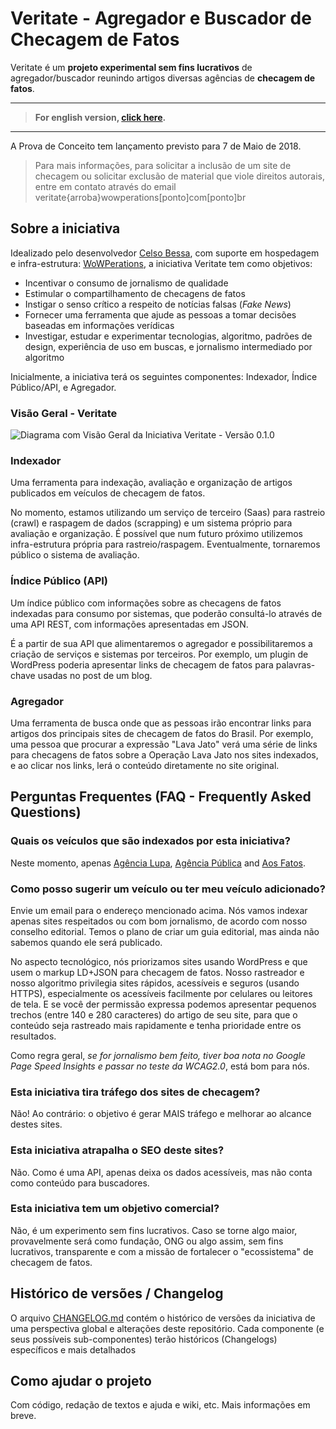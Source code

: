 # Veritate - Agregador e Buscador de Checagem de Fatos

Veritate é um **projeto experimental sem fins lucrativos** de agregador/buscador reunindo artigos diversas agências de **checagem de fatos**.
<hr>

> **For english version, [click here](README-EN.md).**

<hr>

A Prova de Conceito tem lançamento previsto para 7 de Maio de 2018.

> Para mais informações, para solicitar a inclusão de um site de checagem ou solicitar exclusão de material que viole direitos autorais, entre em contato através do email veritate{arroba}wowperations[ponto]com[ponto]br

## Sobre a iniciativa

Idealizado pelo desenvolvedor <a href="https://www.celsobessa.com.br">Celso Bessa</a>, com suporte em hospedagem e infra-estrutura: <a href="https://www.wowperations.com.br">WoWPerations</a>, a iniciativa  Veritate tem como objetivos:

- Incentivar o consumo de jornalismo de qualidade   
- Estimular o compartilhamento de checagens de fatos 
- Instigar o senso crítico a respeito de notícias falsas (_Fake News_)
- Fornecer uma ferramenta que ajude as pessoas a tomar decisões baseadas em informações verídicas
- Investigar, estudar e experimentar tecnologias, algoritmo, padrões de design, experiência de uso em buscas, e jornalismo intermediado por algoritmo

Inicialmente, a iniciativa terá os seguintes componentes: Indexador, Índice Público/API, e Agregador.

### Visão Geral - Veritate

![Diagrama com Visão Geral da Iniciativa Veritate - Versão 0.1.0](images/veritate-diagrama-visao-geral-0.1.0.png)

### Indexador

Uma ferramenta para indexação, avaliação e organização de artigos publicados em veículos de checagem de fatos.

No momento, estamos utilizando um serviço de terceiro (Saas) para rastreio (crawl) e raspagem de dados (scrapping) e um sistema próprio para avaliação e organização. É possível que num futuro próximo utilizemos infra-estrutura própria para rastreio/raspagem. Eventualmente, tornaremos público o sistema de avaliação.

### Índice Público (API)

Um índice público com informações sobre as checagens de fatos indexadas para consumo por sistemas, que poderão consultá-lo através de uma API REST, com informações apresentadas em JSON.

É a partir de sua API que alimentaremos o agregador e possibilitaremos a criação de serviços e sistemas por terceiros. Por exemplo, um plugin de WordPress poderia apresentar links de checagem de fatos para palavras-chave usadas no post de um blog.

### Agregador

Uma ferramenta de busca onde que as pessoas irão encontrar links para artigos dos principais sites de checagem de fatos do Brasil. Por exemplo, uma pessoa que procurar a expressão "Lava Jato" verá uma série de links para checagens de fatos sobre a Operação Lava Jato nos sites indexados, e ao clicar nos links, lerá o conteúdo diretamente no site original.

## Perguntas Frequentes (FAQ - Frequently Asked Questions)

### Quais os veículos que são indexados por esta iniciativa?

Neste momento, apenas [Agência Lupa](http://piaui.folha.uol.com.br/lupa/), [Agência Pública](https://apublica.org/checagem/) and [Aos Fatos](https://aosfatos.org).

### Como posso sugerir um veículo ou ter meu veículo adicionado?

Envie um email para o endereço mencionado acima. Nós vamos indexar apenas sites respeitados ou com bom jornalismo, de acordo com nosso conselho editorial. Temos o plano de criar um guia editorial, mas ainda não sabemos quando ele será publicado.

No aspecto tecnológico, nós priorizamos sites usando WordPress e que usem o markup LD+JSON para checagem de fatos. Nosso rastreador e nosso algoritmo privilegia sites rápidos, acessíveis e seguros (usando HTTPS), especialmente os acessíveis facilmente por celulares ou leitores de tela. E se você der permissão expressa podemos apresentar pequenos trechos (entre 140 e 280 caracteres) do artigo de seu site, para que o conteúdo seja rastreado mais rapidamente e tenha prioridade entre os resultados.

Como regra geral, *se for jornalismo bem feito, tiver boa nota no Google Page Speed Insights e passar no teste da WCAG2.0*, está bom para nós.

### Esta iniciativa tira tráfego dos sites de checagem?

Não! Ao contrário: o objetivo é gerar MAIS tráfego e melhorar ao alcance destes sites.

### Esta iniciativa atrapalha o SEO deste sites?

Não. Como é uma API, apenas deixa os dados acessíveis, mas não conta como conteúdo para buscadores.

### Esta iniciativa tem um objetivo comercial?

Não, é um experimento sem fins lucrativos. Caso se torne algo maior, provavelmente será como fundação, ONG ou algo assim, sem fins lucrativos, transparente e com a missão de fortalecer o "ecossistema" de checagem de fatos.

## Histórico de versões / Changelog

O arquivo [CHANGELOG.md](CHANGELOG.md) contém o histórico de versões da iniciativa de uma perspectiva global e alterações deste repositório. Cada componente (e seus possíveis sub-componentes) terão históricos (Changelogs) específicos e mais detalhados

## Como ajudar o projeto

Com código, redação de textos e ajuda e wiki, etc. Mais informações em breve.
